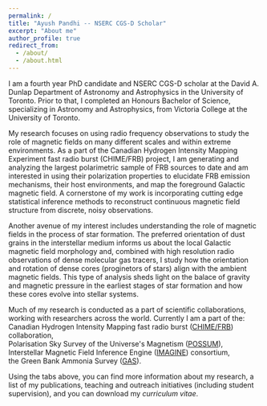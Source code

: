 ```yaml
---
permalink: /
title: "Ayush Pandhi -- NSERC CGS-D Scholar"
excerpt: "About me"
author_profile: true
redirect_from: 
  - /about/
  - /about.html
---
```

I am a fourth year PhD candidate and NSERC CGS-D scholar at the David A. Dunlap Department of Astronomy and Astrophysics in the University of Toronto. Prior to that, I completed an Honours Bachelor of Science, specializing in Astronomy and Astrophysics, from Victoria College at the University of Toronto.

My research focuses on using radio frequency observations to study the role of magnetic fields on many different scales and within extreme environments. As a part of the Canadian Hydrogen Intensity Mapping Experiment fast radio burst (CHIME/FRB) project, I am generating and analyzing the largest polarimetric sample of FRB sources to date and am interested in using their polarization properties to elucidate FRB emission mechanisms, their host environments, and map the foreground Galactic magnetic field. A cornerstone of my work is incorporating cutting edge statistical inference methods to reconstruct continuous magnetic field structure from discrete, noisy observations.

Another avenue of my interest includes understanding the role of magnetic fields in the process of star formation. The preferred orientation of dust grains in the interstellar medium informs us about the local Galactic magnetic field morphology and, combined with high resolution radio observations of dense molecular gas tracers, I study how the orientation and rotation of dense cores (proginetors of stars) align with the ambient magnetic fields. This type of analysis sheds light on the balace of gravity and magnetic pressure in the earliest stages of star formation and how these cores evolve into stellar systems.

Much of my research is conducted as a part of scientific collaborations, working with researchers across the world. Currently I am a part of the:<br> Canadian Hydrogen Intensity Mapping fast radio burst ([CHIME/FRB](https://chime-experiment.ca/en)) collaboration,<br> Polarisation Sky Survey of the Universe's Magnetism ([POSSUM](https://askap.org/possum/)),<br> Interstellar Magnetic Field Inference Engine ([IMAGINE](https://www.astro.ru.nl/imagine/)) consortium,<br> the Green Bank Ammonia Survey ([GAS](https://greenbankobservatory.org/science/gbt-surveys/gas-survey-2/)).

Using the tabs above, you can find more information about my research, a list of my publications, teaching and outreach initiatives (including student supervision), and you can download my _curriculum vitae_.
